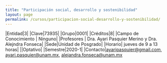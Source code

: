 ```yaml
---
title: "Participación social, desarrollo y sostenibilidad"
layout: page
permalink: /cursos/participacion-social-desarrollo-y-sostenibilidad/
---
```


|Entidad|3|
|Clave|73935|
|Grupo|0001|
|Créditos|8|
|Campo de Conocimiento | Ninguno|
|Profesores | Dra. Ayari Pasquier Merino y Dra. Alejndra Fonseca|
|Sede|Unidad de Posgrado|
|Horario| jueves de 9 a 13 horas|
||Optativo|
|Semestre|2020-1|
|Contacto|ayaripasquier@gmail.com, ayari.pasquier@unam.mx, alejandra.fonseca@unam.mx
